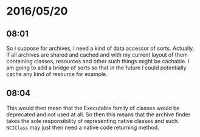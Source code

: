 # 2016/05/20

## 08:01

So I suppose for archives, I need a kind of data accessor of sorts. Actually,
if all archives are shared and cached and with my current layout of them
containing classes, resources and other such things might be cachable. I am
going to add a bridge of sorts so that in the future I could potentially cache
any kind of resource for example.

## 08:04

This would then mean that the Executable family of classes would be deprecated
and not used at all. So then this means that the archive finder takes the
sole responsibility of representing native classes and such. `NCIClass` may
just then need a native code returning method.

